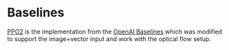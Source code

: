 # Baselines

[PPO2](baselines/ppo2) is the implementation from the [OpenAI Baselines](https://github.com/openai/baselines) which was modified to support the image+vector input and work with the optical flow setup.
